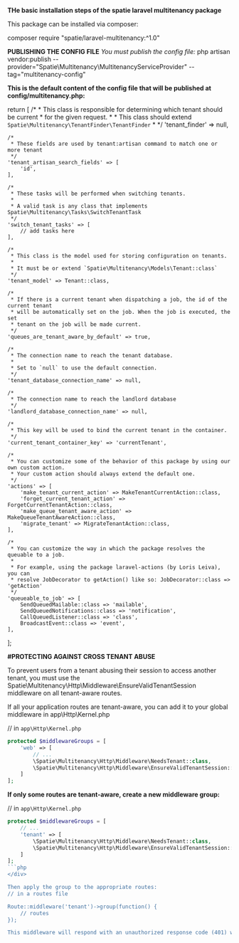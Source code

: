 **THe basic installation steps of the spatie laravel multitenancy package**

<p>This package can be installed via composer:<p>

<p>composer require "spatie/laravel-multitenancy:^1.0"<p>

**PUBLISHING THE CONFIG FILE**
*You must publish the config file:*
php artisan vendor:publish --provider="Spatie\Multitenancy\MultitenancyServiceProvider" --tag="multitenancy-config"</div>


**This is the default content of the config file that will be published at config/multitenancy.php:**
<div>
<?php
use Illuminate\Broadcasting\BroadcastEvent;
use Illuminate\Events\CallQueuedListener;
use Illuminate\Mail\SendQueuedMailable;
use Illuminate\Notifications\SendQueuedNotifications;
use Spatie\Multitenancy\Actions\ForgetCurrentTenantAction;
use Spatie\Multitenancy\Actions\MakeQueueTenantAwareAction;
use Spatie\Multitenancy\Actions\MakeTenantCurrentAction;
use Spatie\Multitenancy\Actions\MigrateTenantAction;
use Spatie\Multitenancy\Models\Tenant;

return [
    /*
     * This class is responsible for determining which tenant should be current
     * for the given request.
     *
     * This class should extend `Spatie\Multitenancy\TenantFinder\TenantFinder`
     *
     */
    'tenant_finder' => null,

    /*
     * These fields are used by tenant:artisan command to match one or more tenant
     */
    'tenant_artisan_search_fields' => [
        'id',
    ],

    /*
     * These tasks will be performed when switching tenants.
     *
     * A valid task is any class that implements Spatie\Multitenancy\Tasks\SwitchTenantTask
     */
    'switch_tenant_tasks' => [
        // add tasks here
    ],

    /*
     * This class is the model used for storing configuration on tenants.
     *
     * It must be or extend `Spatie\Multitenancy\Models\Tenant::class`
     */
    'tenant_model' => Tenant::class,

    /*
     * If there is a current tenant when dispatching a job, the id of the current tenant
     * will be automatically set on the job. When the job is executed, the set
     * tenant on the job will be made current.
     */
    'queues_are_tenant_aware_by_default' => true,

    /*
     * The connection name to reach the tenant database.
     *
     * Set to `null` to use the default connection.
     */
    'tenant_database_connection_name' => null,

    /*
     * The connection name to reach the landlord database
     */
    'landlord_database_connection_name' => null,

    /*
     * This key will be used to bind the current tenant in the container.
     */
    'current_tenant_container_key' => 'currentTenant',

    /*
     * You can customize some of the behavior of this package by using our own custom action.
     * Your custom action should always extend the default one.
     */
    'actions' => [
        'make_tenant_current_action' => MakeTenantCurrentAction::class,
        'forget_current_tenant_action' => ForgetCurrentTenantAction::class,
        'make_queue_tenant_aware_action' => MakeQueueTenantAwareAction::class,
        'migrate_tenant' => MigrateTenantAction::class,
    ],

    /*
     * You can customize the way in which the package resolves the queuable to a job.
     *
     * For example, using the package laravel-actions (by Loris Leiva), you can
     * resolve JobDecorator to getAction() like so: JobDecorator::class => 'getAction'
     */
    'queueable_to_job' => [
        SendQueuedMailable::class => 'mailable',
        SendQueuedNotifications::class => 'notification',
        CallQueuedListener::class => 'class',
        BroadcastEvent::class => 'event',
    ],
];

</div>


**#PROTECTING AGAINST CROSS TENANT ABUSE**
<div>
To prevent users from a tenant abusing their session to access another tenant, you must use the Spatie\Multitenancy\Http\Middleware\EnsureValidTenantSession middleware on all tenant-aware routes.</div>

If all your application routes are tenant-aware, you can add it to your global middleware in app\Http\Kernel.php


// in `app\Http\Kernel.php`
```php
protected $middlewareGroups = [
    'web' => [
        // ...
        \Spatie\Multitenancy\Http\Middleware\NeedsTenant::class,
        \Spatie\Multitenancy\Http\Middleware\EnsureValidTenantSession::class,
    ]
];
```
    
**If only some routes are tenant-aware, create a new middleware group:**

// in `app\Http\Kernel.php`
```php
protected $middlewareGroups = [
    // ...
    'tenant' => [
        \Spatie\Multitenancy\Http\Middleware\NeedsTenant::class,
        \Spatie\Multitenancy\Http\Middleware\EnsureValidTenantSession::class,
    ]
];
```php
</div>

Then apply the group to the appropriate routes:
// in a routes file

Route::middleware('tenant')->group(function() {
    // routes
});

This middleware will respond with an unauthorized response code (401) when the user tries to use their session to view another tenant. Make sure to include \Spatie\Multitenancy\Http\Middleware\NeedsTenant first, as this will handle any cases where a valid tenant cannot be found.


